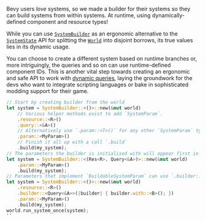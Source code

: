 Bevy users *love* systems, so we made a builder for their systems so they can build systems from within systems.
At runtime, using dynamically-defined component and resource types!

While you can use [`SystemBuilder`](https://dev-docs.bevyengine.org/bevy/ecs/prelude/struct.SystemBuilder.html) as an ergonomic alternative to the [`SystemState`](https://dev-docs.bevyengine.org/bevy/ecs/system/struct.SystemState.html) API for splitting the [`World`](https://dev-docs.bevyengine.org/bevy/ecs/prelude/struct.World.html) into disjoint borrows, its true values lies in its dynamic usage.

You can choose to create a different system based on runtime branches or, more intriguingly, the queries and so on can use runtime-defined component IDs.
This is another vital step towards creating an ergonomic and safe API to work with [dynamic queries](https://bevyengine.org/news/bevy-0-13/#dynamic-queries),
laying the groundwork for the devs who want to integrate scripting languages or bake in sophisticated modding support for their game.

```rust
// Start by creating builder from the world
let system = SystemBuilder::<()>::new(&mut world)
    // Various helper methods exist to add `SystemParam`.
    .resource::<R>()
    .query::<&A>()
    // Alternatively use `.param::<T>()` for any other `SystemParam` types.
    .param::<MyParam>()
    // Finish it all up with a call `.build`
    .build(my_system);
// The parameters the builder is initialised with will appear first in the arguments.
let system = SystemBuilder::<(Res<R>, Query<&A>)>::new(&mut world)
    .param::<MyParam>()
    .build(my_system);
// Parameters that implement `BuildableSystemParam` can use `.builder::<T>()` to build in place.
let system = SystemBuilder::<()>::new(&mut world)
    .resource::<R>()
    .builder::<Query<&A>>(|builder| { builder.with::<B>(); })
    .param::<MyParam>()
    .build(my_system);
world.run_system_once(system);
``

